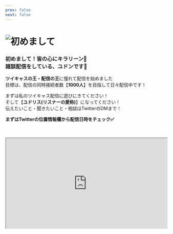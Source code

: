 ```yaml
---
prev: false
next: false
---
```


# ![初めまして](/tit_start_01.png)


### 初めまして！皆の心にキラリーン💫 <br>雑談配信をしている、ユドンです🐸  

**ツイキャスの王・配信の王**に憧れて配信を始めました  
目標は、配信の同時接続者数【**1000人**】を目指して日々配信中です！  

まずは私のツイキャス配信に遊びにきてください！  
そして【**ユドリス(リスナーの愛称)**】になってください！  
伝えたいこと・聞きたいこと・相談はTwitterのDMまで！  

**まずはTwitterの位置情報欄から配信日時をチェック✅**

<br>
<br>

<iframe src="https://twitcasting.tv/yudong_kirarin/embeddedplayer/live?auto_play=false&default_mute=true" width="100%" height="auto" style="aspect-ratio:16/9;" allowfullscreen></iframe>